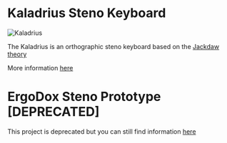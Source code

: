 # Kaladrius Steno Keyboard

![Kaladrius](https://i.imgur.com/hgo1kl6.jpg)

The Kaladrius is an orthographic steno keyboard based on the [Jackdaw theory](https://sites.google.com/site/ploverdoc/jackdaw)

More information [here](keyboards/handwired/kaladrius/readme.md)

# ErgoDox Steno Prototype **[DEPRECATED]**

This project is deprecated but you can still find information [here](users/fromtonrouge)

